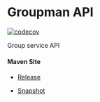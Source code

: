 # Groupman API

[![codecov](https://codecov.io/gh/bremersee/groupman-api/branch/main/graph/badge.svg)](https://codecov.io/gh/bremersee/groupman-api)

Group service API

#### Maven Site

- [Release](https://bremersee.github.io/groupman-api/index.html)

- [Snapshot](https://nexus.bremersee.org/repository/maven-sites/groupman-api/3.0.0-SNAPSHOT/index.html)
